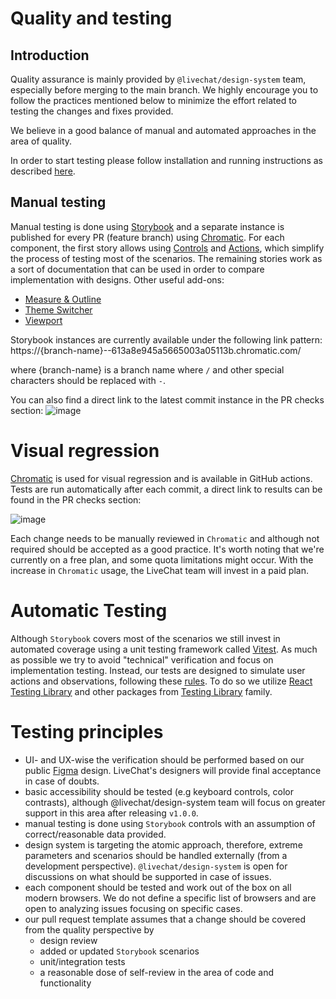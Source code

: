 # Quality and testing

## Introduction

Quality assurance is mainly provided by `@livechat/design-system` team, especially before merging to the main branch. We highly encourage you to follow the practices mentioned below to minimize the effort related to testing the changes and fixes provided.

We believe in a good balance of manual and automated approaches in the area of quality.

In order to start testing please follow installation and running instructions as described [here](./README.md).

## Manual testing

Manual testing is done using [Storybook](https://storybook.js.org/) and a separate instance is published for every PR (feature branch) using [Chromatic](https://www.chromatic.com/). For each component, the first story allows using [Controls](https://storybook.js.org/docs/react/essentials/controls) and [Actions](https://storybook.js.org/docs/react/essentials/actions), which simplify the process of testing most of the scenarios. The remaining stories work as a sort of documentation that can be used in order to compare implementation with designs. Other useful add-ons:

- [Measure & Outline](https://storybook.js.org/docs/react/essentials/measure-and-outline)
- [Theme Switcher](https://storybook.js.org/addons/storybook-addon-themes)
- [Viewport](https://storybook.js.org/docs/react/essentials/viewport)

Storybook instances are currently available under the following link pattern:
https://{branch-name}--613a8e945a5665003a05113b.chromatic.com/

where {branch-name} is a branch name where `/` and other special characters should be replaced with `-`.

You can also find a direct link to the latest commit instance in the PR checks section:
![image](https://user-images.githubusercontent.com/46003125/189325522-e47a5a96-6657-40fb-9a86-cdc45ebe566c.png)

# Visual regression

[Chromatic](https://www.chromatic.com/) is used for visual regression and is available in GitHub actions. Tests are run automatically after each commit, a direct link to results can be found in the PR checks section:

![image](https://user-images.githubusercontent.com/46003125/189325825-da23cce6-bad9-4633-b3dc-ca0ca1974402.png)

Each change needs to be manually reviewed in `Chromatic` and although not required should be accepted as a good practice. It's worth noting that we're currently on a free plan, and some quota limitations might occur. With the increase in `Chromatic` usage, the LiveChat team will invest in a paid plan.

# Automatic Testing

Although `Storybook` covers most of the scenarios we still invest in automated coverage using a unit testing framework called [Vitest](https://vitest.dev/). As much as possible we try to avoid "technical" verification and focus on implementation testing. Instead, our tests are designed to simulate user actions and observations, following these [rules](https://testing-library.com/docs/guiding-principles/). To do so we utilize [React Testing Library](https://testing-library.com/docs/react-testing-library/intro/) and other packages from [Testing Library](https://testing-library.com/) family.

# Testing principles

- UI- and UX-wise the verification should be performed based on our public [Figma](https://www.figma.com/file/2pFu80PXO5A2tfyrAGnx91/Product-Components?node-id=6250%3A30703) design. LiveChat's designers will provide final acceptance in case of doubts.
- basic accessibility should be tested (e.g keyboard controls, color contrasts), although @livechat/design-system team will focus on greater support in this area after releasing `v1.0.0`.
- manual testing is done using `Storybook` controls with an assumption of correct/reasonable data provided.
- design system is targeting the atomic approach, therefore, extreme parameters and scenarios should be handled externally (from a development perspective). `@livechat/design-system` is open for discussions on what should be supported in case of issues.
- each component should be tested and work out of the box on all modern browsers. We do not define a specific list of browsers and are open to analyzing issues focusing on specific cases.
- our pull request template assumes that a change should be covered from the quality perspective by
  - design review
  - added or updated `Storybook` scenarios
  - unit/integration tests
  - a reasonable dose of self-review in the area of code and functionality
